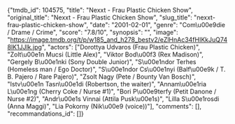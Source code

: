 {"tmdb_id": 104575, "title": "Nexxt - Frau Plastic Chicken Show", "original_title": "Nexxt - Frau Plastic Chicken Show", "slug_title": "nexxt-frau-plastic-chicken-show", "date": "2001-02-01", "genre": "Com\u00e9die / Drame / Crime", "score": "7.8/10", "synopsis": "", "image": "https://image.tmdb.org/t/p/w185_and_h278_bestv2/eZlHnAc34fHIKkJuQ748lK1JJlk.jpg", "actors": ["Dorottya Udvaros (Frau Plastic Chicken)", "Zolt\u00e1n Mucsi (Little Alex)", "Viktor Bod\u00f3 (Rex Madison)", "Gergely B\u00e1nki (Sony Double Junior)", "S\u00e1ndor Terhes (Homeless man / Ego Doctor)", "S\u00e1ndor Cs\u00e1nyi (Balf\u00e9k / T. B. Pajero / Rare Pajero)", "Zsolt Nagy (Pete / Bounty Van Bosch)", "Istv\u00e1n Tasn\u00e1di (Robertson, the waiter)", "Annam\u00e1ria L\u00e1ng (Cherry Coke / Nurse #1)", "Bori P\u00e9terfy (Petit Danone / Nurse #2)", "Andr\u00e1s Vinnai (Attila Pusk\u00e1s)", "Lilla S\u00e1rosdi (Anna Maggi)", "Lia Pokorny (Nik\u00e9 (voice))"], "comments": [], "recommandations_id": []}